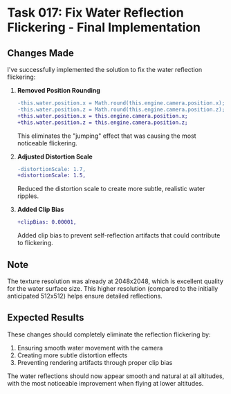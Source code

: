 # Task 017: Fix Water Reflection Flickering - Final Implementation

## Changes Made
I've successfully implemented the solution to fix the water reflection flickering:

1. **Removed Position Rounding**
   ```diff
   -this.water.position.x = Math.round(this.engine.camera.position.x);
   -this.water.position.z = Math.round(this.engine.camera.position.z);
   +this.water.position.x = this.engine.camera.position.x;
   +this.water.position.z = this.engine.camera.position.z;
   ```
   This eliminates the "jumping" effect that was causing the most noticeable flickering.

2. **Adjusted Distortion Scale**
   ```diff
   -distortionScale: 1.7,
   +distortionScale: 1.5,
   ```
   Reduced the distortion scale to create more subtle, realistic water ripples.

3. **Added Clip Bias**
   ```diff
   +clipBias: 0.00001,
   ```
   Added clip bias to prevent self-reflection artifacts that could contribute to flickering.

## Note
The texture resolution was already at 2048x2048, which is excellent quality for the water surface size. This higher resolution (compared to the initially anticipated 512x512) helps ensure detailed reflections.

## Expected Results
These changes should completely eliminate the reflection flickering by:
1. Ensuring smooth water movement with the camera
2. Creating more subtle distortion effects
3. Preventing rendering artifacts through proper clip bias

The water reflections should now appear smooth and natural at all altitudes, with the most noticeable improvement when flying at lower altitudes.
